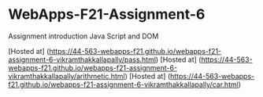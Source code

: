 # WebApps-F21-Assignment-6
Assignment introduction Java Script and DOM

[Hosted at] (https://44-563-webapps-f21.github.io/webapps-f21-assignment-6-vikramthakkallapally/pass.html)
[Hosted at] (https://44-563-webapps-f21.github.io/webapps-f21-assignment-6-vikramthakkallapally/arithmetic.html)
[Hosted at] (https://44-563-webapps-f21.github.io/webapps-f21-assignment-6-vikramthakkallapally/car.html)
